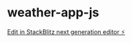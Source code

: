 # weather-app-js

[Edit in StackBlitz next generation editor ⚡️](https://stackblitz.com/~/github.com/fishbraised/weather-app-js)